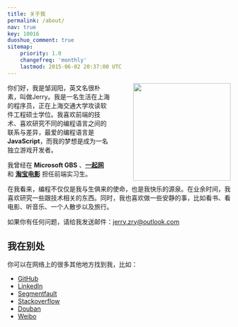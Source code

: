 ```yaml
---
title: 关于我
permalink: /about/
nav: true
key: 10016
duoshuo_comment: true
sitemap:
    priority: 1.0
    changefreq: 'monthly'
    lastmod: 2015-06-02 20:37:00 UTC
---
```


<img src="{{ site.static_url }}/monkey.jpg" width="220" height="220" style="padding-left:50px; float:right;">

你们好，我是邹润阳，英文名很朴素，叫做Jerry。我是一名生活在上海的程序员，正在上海交通大学攻读软件工程硕士学位。我喜欢前端的技术、喜欢研究不同的编程语言之间的联系与差异，最爱的编程语言是 **JavaScript**，而我的梦想是成为一名独立游戏开发者。

我曾经在 **Microsoft GBS** 、**[一起网](http://www.yiqixxx.com)** 和 **[淘宝电影](http://dianying.taobao.com)** 担任前端实习生。

在我看来，编程不仅仅是我与生俱来的使命，也是我快乐的源泉。在业余时间，我喜欢研究一些跟技术相关的东西。同时，我也喜欢做一些安静的事，比如看书、看电影、听音乐、一个人散步以及旅行。

如果你有任何问题，请给我发送邮件：[jerry.zry@outlook.com](mailto:jerry.zry@outlook.com)

## 我在别处

你可以在网络上的很多其他地方找到我，比如：

- [GitHub](https://github.com/zry656565)
- [LinkedIn](http://www.linkedin.com/profile/view?id=289040657)
- [Segmentfault](http://segmentfault.com/u/jerryzou)
- [Stackoverflow](http://stackoverflow.com/users/3152296/jerryddg)
- [Douban](http://www.douban.com/people/jerry_zou/)
- [Weibo](http://weibo.com/u/1943775181)
